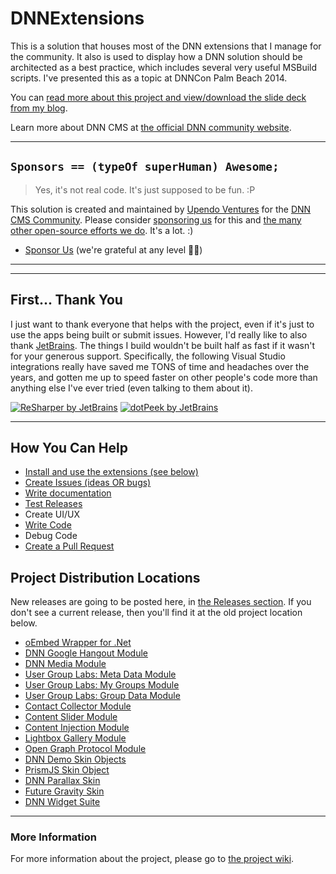 # DNNExtensions

This is a solution that houses most of the DNN extensions that I manage for the community. It also is 
used to display how a DNN solution should be architected as a best practice, which includes several 
very useful MSBuild scripts.  I've presented this as a topic at DNNCon Palm Beach 2014. 

You can [read more about this project and view/download the slide deck from my blog](http://www.willstrohl.com/Blog/PostId/731/DNNCon-Presentation-Flexible-Project-Setup-for-Teams-and-Complicated-Applications).

Learn more about DNN CMS at [the official DNN community website](https://dncommunity.org).  

<hr />  

## `Sponsors == (typeOf superHuman) Awesome;`  

> Yes, it's not real code. It's just supposed to be fun. :P

This solution is created and maintained by [Upendo Ventures](https://upendoventures.com/What/CMS/DNN) for the [DNN CMS Community](https://dnncommunity.org). Please consider [sponsoring us](https://github.com/sponsors/UpendoVentures) for this and [the many other open-source efforts we do](https://upendoventures.com/What/CMS/DNN/Extensions).  It's a lot.  :)  

- [Sponsor Us](https://github.com/sponsors/UpendoVentures) (we're grateful at any level 🙏🏽)  

<hr />  

---

## First... Thank You

I just want to thank everyone that helps with the project, even if it's just to use the apps being 
built or submit issues.  However, I'd really like to also thank [JetBrains](https://www.jetbrains.com/). 
The things I build wouldn't be built half as fast if it wasn't for your generous support.  Specifically, 
the following Visual Studio integrations really have saved me TONS of time and headaches over the 
years, and gotten me up to speed faster on other people's code more than anything else I've ever 
tried (even talking to them about it).

[![ReSharper by JetBrains](https://github.com/WillStrohl/dnnextensions/blob/master/Assets/images/icon_ReSharper.png)](https://www.jetbrains.com/resharper/)
[![dotPeek by JetBrains](https://github.com/WillStrohl/dnnextensions/blob/master/Assets/images/icon_dotPeek.png)](https://www.jetbrains.com/decompiler/)

---

## How You Can Help

* [Install and use the extensions (see below)](https://github.com/WillStrohl/dnnextensions/wiki/Install-and-Use-the-Extensions)
* [Create Issues (ideas OR bugs)](https://github.com/WillStrohl/dnnextensions/wiki/Create-Issues-or-Ideas)
* [Write documentation](https://github.com/hismightiness/dnnextensions/wiki/Write-Documentation)
* [Test Releases](https://github.com/hismightiness/dnnextensions/wiki/Test-Releases)
* Create UI/UX
* [Write Code](https://github.com/WillStrohl/dnnextensions/wiki/Write-Code)
* Debug Code
* [Create a Pull Request](https://github.com/WillStrohl/dnnextensions/wiki/Create-a-Pull-Request)

## Project Distribution Locations

New releases are going to be posted here, in [the Releases section](https://github.com/WillStrohl/dnnextensions/releases). If 
you don't see a current release, then you'll find it at the old project location below.

* [oEmbed Wrapper for .Net](https://oembed.codeplex.com/)
* [DNN Google Hangout Module](https://dnnhangout.codeplex.com/)
* [DNN Media Module](https://dnnmedia.codeplex.com/)
* [User Group Labs: Meta Data Module](https://dnngroupmetadata.codeplex.com/)
* [User Group Labs: My Groups Module](https://dnnmygroups.codeplex.com/)
* [User Group Labs: Group Data Module](https://usergroupdata.codeplex.com/)
* [Contact Collector Module](https://wnscontact.codeplex.com/)
* [Content Slider Module](https://dnncontentslider.codeplex.com/)
* [Content Injection Module](https://wnsinj.codeplex.com/)
* [Lightbox Gallery Module](https://wnslightbox.codeplex.com/)
* [Open Graph Protocol Module](https://dnnopengraph.codeplex.com/)
* [DNN Demo Skin Objects](https://dnndemoso.codeplex.com/)
* [PrismJS Skin Object](https://dnnprismjs.codeplex.com/)
* [DNN Parallax Skin](https://dnnparallax.codeplex.com/)
* [Future Gravity Skin](https://futuregravity.codeplex.com/)
* [DNN Widget Suite](https://dnnwidgets.codeplex.com/)

---

### More Information

For more information about the project, please go to [the project wiki](https://github.com/WillStrohl/dnnextensions/wiki).

